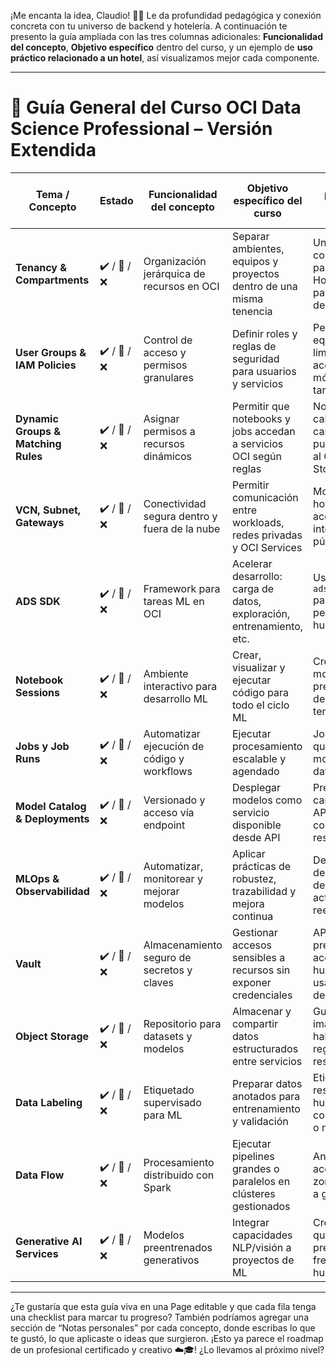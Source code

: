¡Me encanta la idea, Claudio! 🧠📘 Le da profundidad pedagógica y conexión concreta con tu universo de backend y hotelería. A continuación te presento la guía ampliada con las tres columnas adicionales: **Funcionalidad del concepto**, **Objetivo específico** dentro del curso, y un ejemplo de **uso práctico relacionado a un hotel**, así visualizamos mejor cada componente.

---

# 🧾 Guía General del Curso OCI Data Science Professional – Versión Extendida

| Tema / Concepto                         | Estado   | Funcionalidad del concepto                    | Objetivo específico del curso                                               | Ejemplo práctico en contexto hotelero                                |
|-----------------------------------------|----------|-----------------------------------------------|-----------------------------------------------------------------------------|----------------------------------------------------------------------|
| **Tenancy & Compartments**              | ✔️ / 🚧 / ❌ | Organización jerárquica de recursos en OCI    | Separar ambientes, equipos y proyectos dentro de una misma   tenencia         | Un compartimento para “Reservas Hotel” y otro para “Gestión de Stock” |
| **User Groups & IAM Policies**          | ✔️ / 🚧 / ❌ | Control de acceso y permisos granulares       | Definir roles y reglas de seguridad para usuarios y  servicios               | Permitir al equipo de limpieza acceder solo al módulo de tareas      |
| **Dynamic Groups & Matching Rules**     | ✔️ / 🚧 / ❌ | Asignar permisos a recursos dinámicos         | Permitir que notebooks y jobs accedan a servicios OCI según  reglas          | Notebook que calcula cancelaciones puede acceder al Object Storage    |
| **VCN, Subnet, Gateways**               | ✔️ / 🚧 / ❌ | Conectividad segura dentro y fuera de la nube | Permitir comunicación entre workloads, redes privadas y OCI  Services        | Modelos hoteleros acceden a base interna sin IP pública              |
| **ADS SDK**                             | ✔️ / 🚧 / ❌ | Framework para tareas ML en OCI               | Acelerar desarrollo: carga de datos, exploración, entrenamiento,     etc.       | Uso de `ads.Dataset` para analizar perfil de huéspedes                |
| **Notebook Sessions**                   | ✔️ / 🚧 / ❌ | Ambiente interactivo para desarrollo ML       | Crear, visualizar y ejecutar código para todo el ciclo   ML                   | Crear un modelo que predice demanda por temporada                    |
| **Jobs y Job Runs**                     | ✔️ / 🚧 / ❌ | Automatizar ejecución de código y workflows   | Ejecutar procesamiento escalable y   agendado                                 | Job nocturno que reentrena el modelo con datos del día               |
| **Model Catalog & Deployments**         | ✔️ / 🚧 / ❌ | Versionado y acceso vía endpoint              | Desplegar modelos como servicio disponible desde     API                        | Predicción de cancelación vía API integrada con motor de reservas     |
| **MLOps & Observabilidad**              | ✔️ / 🚧 / ❌ | Automatizar, monitorear y mejorar modelos     | Aplicar prácticas de robustez, trazabilidad y mejora     continua              | Detectar caída de performance del modelo y activar reentrenamiento    |
| **Vault**                               | ✔️ / 🚧 / ❌ | Almacenamiento seguro de secretos y claves    | Gestionar accesos sensibles a recursos sin exponer   credenciales             | API de predicción accede a DB de huéspedes usando secreto desde Vault |
| **Object Storage**                      | ✔️ / 🚧 / ❌ | Repositorio para datasets y modelos            | Almacenar y compartir datos estructurados entre     servicios                   | Guardar imágenes de habitaciones o registros de reservas              |
| **Data Labeling**                       | ✔️ / 🚧 / ❌ | Etiquetado supervisado para ML                | Preparar datos anotados para entrenamiento y     validación                     | Etiquetar reseñas de huéspedes como positivas o negativas              |
| **Data Flow**                           | ✔️ / 🚧 / ❌ | Procesamiento distribuido con Spark           | Ejecutar pipelines grandes o paralelos en clústeres  gestionados             | Analizar logs de accesos por zonas comunes a gran escala              |
| **Generative AI Services**              | ✔️ / 🚧 / ❌ | Modelos preentrenados generativos             | Integrar capacidades NLP/visión a proyectos de   ML                           | Crear un bot que responde a preguntas frecuentes de huéspedes         |

---

¿Te gustaría que esta guía viva en una Page editable y que cada fila tenga una checklist para marcar tu progreso? También podríamos agregar una sección de “Notas personales” por cada concepto, donde escribas lo que te gustó, lo que aplicaste o ideas que surgieron. ¡Esto ya parece el roadmap de un profesional certificado y creativo ☁️🎓! ¿Lo llevamos al próximo nivel?
